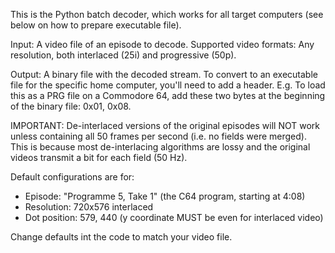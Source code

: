 This is the Python batch decoder, which works for all target computers (see below on how to prepare executable file).

Input:  A video file of an episode to decode.
        Supported video formats: Any resolution, both interlaced (25i) and progressive (50p).

Output: A binary file with the decoded stream.
        To convert to an executable file for the specific home computer, you'll need to add a header.
        E.g. To load this as a PRG file on a Commodore 64, add these two bytes at the beginning of the binary file: 0x01, 0x08.


IMPORTANT: De-interlaced versions of the original episodes will NOT work unless containing all 50 frames per second (i.e. no fields were merged).
           This is because most de-interlacing algorithms are lossy and the original videos transmit a bit for each field (50 Hz).

Default configurations are for:
- Episode: "Programme 5, Take 1" (the C64 program, starting at 4:08)
- Resolution: 720x576 interlaced
- Dot position: 579, 440 (y coordinate MUST be even for interlaced video)

Change defaults int the code to match your video file.

